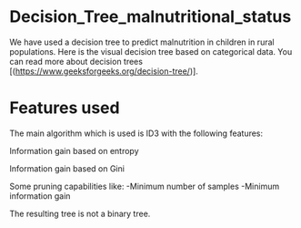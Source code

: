 # Decision_Tree_malnutritional_status
We have used a decision tree to predict malnutrition in children in rural populations.
Here is the visual decision tree based on categorical data. You can read more about decision trees [(https://www.geeksforgeeks.org/decision-tree/)].

# Features used
The main algorithm which is used is ID3 with the following features:

Information gain based on entropy

Information gain based on Gini

Some pruning capabilities like:
-Minimum number of samples
-Minimum information gain

The resulting tree is not a binary tree. 

